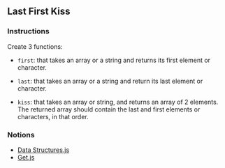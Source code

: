 ## Last First Kiss

### Instructions

Create 3 functions:

- `first`: that takes an array or a string and returns its first element or character.

- `last`: that takes an array or a string and return its last element or character.

- `kiss`: that takes an array or string, and returns an array of 2 elements. The returned array should contain the last and first elements or characters, in that order.

### Notions

- [Data Structures.js](https://nan-academy.github.io/js-training/examples/data-structures.js)
- [Get.js](https://nan-academy.github.io/js-training/examples/get.js)